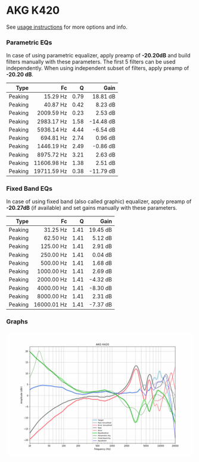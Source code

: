 # AKG K420
See [usage instructions](https://github.com/jaakkopasanen/AutoEq#usage) for more options and info.

### Parametric EQs
In case of using parametric equalizer, apply preamp of **-20.20dB** and build filters manually
with these parameters. The first 5 filters can be used independently.
When using independent subset of filters, apply preamp of **-20.20 dB**.

| Type    | Fc          |    Q | Gain      |
|--------:|------------:|-----:|----------:|
| Peaking | 15.29 Hz    | 0.79 | 18.81 dB  |
| Peaking | 40.87 Hz    | 0.42 | 8.23 dB   |
| Peaking | 2009.59 Hz  | 0.23 | 2.53 dB   |
| Peaking | 2983.17 Hz  | 1.58 | -14.48 dB |
| Peaking | 5936.14 Hz  | 4.44 | -6.54 dB  |
| Peaking | 694.81 Hz   | 2.74 | 0.96 dB   |
| Peaking | 1446.19 Hz  | 2.49 | -0.86 dB  |
| Peaking | 8975.72 Hz  | 3.21 | 2.63 dB   |
| Peaking | 11606.98 Hz | 1.38 | 2.51 dB   |
| Peaking | 19711.59 Hz | 0.38 | -11.79 dB |

### Fixed Band EQs
In case of using fixed band (also called graphic) equalizer, apply preamp of **-20.27dB**
(if available) and set gains manually with these parameters.

| Type    | Fc          |    Q | Gain     |
|--------:|------------:|-----:|---------:|
| Peaking | 31.25 Hz    | 1.41 | 19.45 dB |
| Peaking | 62.50 Hz    | 1.41 | 5.12 dB  |
| Peaking | 125.00 Hz   | 1.41 | 2.91 dB  |
| Peaking | 250.00 Hz   | 1.41 | 0.04 dB  |
| Peaking | 500.00 Hz   | 1.41 | 1.68 dB  |
| Peaking | 1000.00 Hz  | 1.41 | 2.69 dB  |
| Peaking | 2000.00 Hz  | 1.41 | -4.32 dB |
| Peaking | 4000.00 Hz  | 1.41 | -8.30 dB |
| Peaking | 8000.00 Hz  | 1.41 | 2.31 dB  |
| Peaking | 16000.01 Hz | 1.41 | -7.37 dB |

### Graphs
![](./AKG%20K420.png)